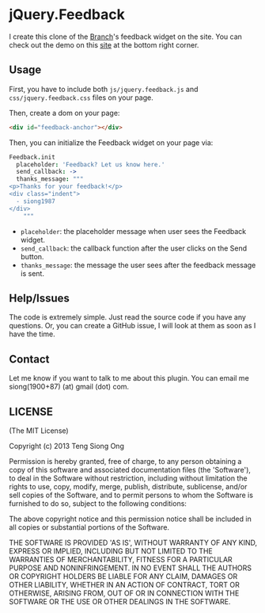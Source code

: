 # jQuery.Feedback

I create this clone of the [Branch][1]'s feedback widget on the site.
You can check out the demo on this [site][2] at the bottom right corner.

## Usage

First, you have to include both `js/jquery.feedback.js` and
`css/jquery.feedback.css` files on your page.

Then, create a dom on your page:

```html
<div id="feedback-anchor"></div>
```

Then, you can initialize the Feedback widget on your page via:

```coffeescript
Feedback.init
  placeholder: 'Feedback? Let us know here.'
  send_callback: ->
  thanks_message: """
<p>Thanks for your feedback!</p>
<div class="indent">
  - siong1987
</div>
    """
```

* `placeholder`: the placeholder message when user sees the Feedback
widget.
* `send_callback`: the callback function after the user clicks on the
Send button.
* `thanks_message`: the message the user sees after the feedback message
is sent.

## Help/Issues

The code is extremely simple. Just read the source code if you have any
questions. Or, you can create a GitHub issue, I will look at them as
soon as I have the time.

## Contact

Let me know if you want to talk to me about this plugin. You can email
me siong(1900+87) (at) gmail (dot) com.

## LICENSE

(The MIT License)

Copyright (c) 2013 Teng Siong Ong

Permission is hereby granted, free of charge, to any person obtaining
a copy of this software and associated documentation files (the
'Software'), to deal in the Software without restriction, including
without limitation the rights to use, copy, modify, merge, publish,
distribute, sublicense, and/or sell copies of the Software, and to
permit persons to whom the Software is furnished to do so, subject to
the following conditions:

The above copyright notice and this permission notice shall be
included in all copies or substantial portions of the Software.

THE SOFTWARE IS PROVIDED 'AS IS', WITHOUT WARRANTY OF ANY KIND,
EXPRESS OR IMPLIED, INCLUDING BUT NOT LIMITED TO THE WARRANTIES OF
MERCHANTABILITY, FITNESS FOR A PARTICULAR PURPOSE AND NONINFRINGEMENT.
IN NO EVENT SHALL THE AUTHORS OR COPYRIGHT HOLDERS BE LIABLE FOR ANY
CLAIM, DAMAGES OR OTHER LIABILITY, WHETHER IN AN ACTION OF CONTRACT,
TORT OR OTHERWISE, ARISING FROM, OUT OF OR IN CONNECTION WITH THE
SOFTWARE OR THE USE OR OTHER DEALINGS IN THE SOFTWARE.

[1]: http://documentcloud.github.com/backbone/
[2]: http://siong1987.com/posts/introducting-backbone-routes/
[3]: https://github.com/siong1987/forkbin

